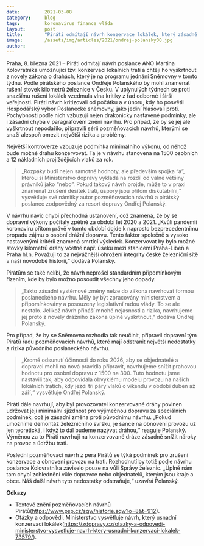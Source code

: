 ```yaml
---
date:         2021-03-08
category:     blog
tags:         koronavirus finance vláda
layout:       post
title:        "Piráti odmítají návrh konzervace lokálek, který zásadně ohrozí dostupnost dopravy"
image:        /assets/img/articles/2021/ondrej-polansky00.jpg
author:       
---
```




Praha, 8. března 2021 – Piráti odmítají návrh poslance ANO Martina Kolovratníka umožňující tzv. konzervaci lokálních tratí a chtějí ho vyškrtnout z novely zákona o drahách, který je na programu jednání Sněmovny v tomto týdnu. Podle pirátského poslance Ondřeje Polanského by mohl znamenat rušení stovek kilometrů železnice v Česku. V uplynulých týdnech se proti snazšímu rušení lokálek vzedmula vlna kritiky z řad odborné i širší veřejnosti. Piráti návrh kritizovali od počátku a v únoru, kdy ho posvětil Hospodářský výbor Poslanecké sněmovny, jako jediní hlasovali proti. Pochybnosti podle nich vzbuzují nejen drakonicky nastavené podmínky, ale i zásadní chyba v paragrafovém znění návrhu. Pro případ, že by se jej ale vyškrtnout nepodařilo, připravili sérii pozměňovacích návrhů, kterými se snaží alespoň omezit největší rizika a problémy. 

Největší kontroverze vzbuzuje podmínka minimálního výkonu, od něhož bude možné dráhu konzervovat. Ta je v návrhu stanovena na 1500 osobních a 12 nákladních projíždějících vlaků za rok. 

> „Rozpaky budí nejen samotné hodnoty, ale především spojka “a”, kterou si Ministerstvo dopravy vykládá na rozdíl od valné většiny právníků jako “nebo”. Pokud takový návrh projde, může to v praxi znamenat zrušení desítek tratí, úspory jsou přitom diskutabilní,“ vysvětluje své námitky autor pozměňovacích návrhů a pirátský poslanec zodpovědný za resort dopravy Ondřej Polanský. 

V návrhu navíc chybí přechodná ustanovení, což znamená, že by se dopravní výkony počítaly zpětně za období let 2020 a 2021. „Kvůli pandemii koronaviru přitom právě v tomto období dojde k naprosto bezprecedentnímu propadu zájmu o osobní drážní dopravu. Tento faktor společně s vysoko nastavenými kritérii znamená smrtící výsledek. Konzervovat by bylo možné stovky kilometrů dráhy včetně např. úseku mezi stanicemi Praha-Libeň a Praha hl.n. Považuji to za nejvážnější ohrožení integrity české železniční sítě v naší novodobé historii,“ dodává Polanský.

Pirátům se také nelíbí, že návrh neprošel standardním připomínkovým řízením, kde by bylo možno posoudit všechny jeho dopady.

> „Takto zásadní systémové změny nelze do zákona navrhovat formou poslaneckého návrhu. Měly by být zpracovány ministerstvem a připomínkovány a posouzeny legislativní radou vlády. To se ale nestalo. Jelikož návrh přináší mnohé nejasnosti a rizika, navrhujeme jej proto z novely drážního zákona úplně vyškrtnout,“ dodává Ondřej Polanský.

Pro případ, že by se Sněmovna rozhodla tak neučinit, připravil dopravní tým Pirátů řadu pozměňovacích návrhů, které mají odstranit největší nedostatky a rizika původního poslaneckého návrhu. 

> „Kromě odsunutí účinnosti do roku 2026, aby se objednatelé a dopravci mohli na nová pravidla připravit, navrhujeme snížit prahovou hodnotu pro osobní dopravu z 1500 na 300. Tuto hodnotu jsme nastavili tak, aby odpovídala obvyklému modelu provozu na našich lokálních tratích, kdy jezdí tři páry vlaků o víkendu v období duben až září,“ vysvětluje Ondřej Polanský.

Piráti dále navrhují, aby byl provozovatel konzervované dráhy povinen udržovat její minimální sjízdnost pro výjimečnou dopravu za speciálních podmínek, což je zásadní změna proti původnímu návrhu. „Pokud umožníme demontáž železničního svršku, je šance na obnovení provozu už jen teoretická, i když to dál budeme nazývat dráhou,“ reaguje Polanský. Výměnou za to Piráti navrhují na konzervované dráze zásadně snížit nároky na provoz a údržbu trati.  

Poslední pozměňovací návrh z pera Pirátů se týká podmínek pro zrušení konzervace a obnovení provozu na trati. Rozhodnutí by totiž podle návrhu poslance Kolovratníka záviselo pouze na vůli Správy železnic. „Úplně nám tam chybí zohlednění vůle dopravce nebo objednatelů, kterým jsou kraje a obce. Náš další návrh tyto nedostatky odstraňuje,“ uzavírá Polanský.

**Odkazy**

* Textové znění pozměňovacích návrhů Pirátů(https://www.psp.cz/sqw/historie.sqw?o=8&t=912).
* Otázky a odpovědi. Ministerstvo vysvětluje návrh, který usnadní konzervaci lokálek(https://zdopravy.cz/otazky-a-odpovedi-ministerstvo-vysvetluje-navrh-ktery-usnadni-konzervaci-lokalek-73579/).
